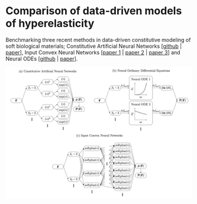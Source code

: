 # Comparison of data-driven models of hyperelasticity

Benchmarking three recent methods in data-driven constitutive modeling of soft biological materials; Constitutive Artificial Neural Networks \[[github](https://github.com/LivingMatterLab/CANN) | [paper](https://arxiv.org/abs/2210.02202)\], Input Convex Neural Networks \[[paper 1](https://www.sciencedirect.com/science/article/pii/S0022509621003215?via%3Dihub) | [paper 2](https://onlinelibrary.wiley.com/doi/10.1002/nme.6957) | [paper 3](https://linkinghub.elsevier.com/retrieve/pii/S0093641322001252)\] and Neural ODEs \[[github](https://github.com/tajtac/NODE_v2) | [paper](https://www.sciencedirect.com/science/article/abs/pii/S0045782522003838)\].

![Tissue expansion using the NN based hyperelastic material model](Figures/comparison.png)